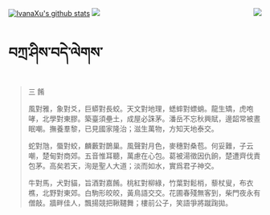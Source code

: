 [![IvanaXu's github stats](https://github-readme-stats.vercel.app/api?username=IvanaXu&show_icons=true&theme=vue-dark)](https://github.com/anuraghazra/github-readme-stats)
<img align="right" src="https://github-readme-stats.vercel.app/api/top-langs/?username=IvanaXu&langs_count=7&theme=graywhite" />
<img src="https://github-readme-stats.vercel.app/api/wakatime?username=IvanaXu&layout=compact&langs_count=6&theme=vue-dark&&custom_title=Programming Times(Jul 29 2021-)" />
# བཀྲ་ཤིས་བདེ་ལེགས་
> 三 餚
> 
> 風對雅，象對爻，巨蟒對長蛟。天文對地理，蟋蟀對螵蛸。龍生矯，虎咆哮，北學對東膠。築臺須壘土，成屋必誅茅。潘岳不忘秋興賦，邊韶常被晝眠嘲。撫養羣黎，已見國家隆治；滋生萬物，方知天地泰交。
> 
> 蛇對虺，蜃對蛟，麟藪對鵲巢。風聲對月色，麥穗對桑苞。何妥難，子云嘲，楚甸對商郊。五音惟耳聽，萬慮在心包。葛被湯徵因仇餉，楚遭齊伐責包茅。高矣若天，洵是聖人大道；淡而如水，實爲君子神交。
> 
> 牛對馬，犬對貓，旨酒對嘉餚。桃紅對柳綠，竹葉對鬆梢，藜杖叟，布衣樵，北野對東郊。白駒形皎皎，黃鳥語交交。花圃春殘無客到，柴門夜永有僧敲。牆畔佳人，飄揚競把鞦韆舞；樓前公子，笑語爭將蹴踘拋。

